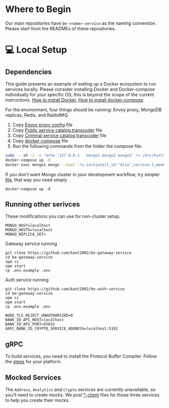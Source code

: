 # Where to Begin

Our main repositories have `be-<name>-service` as the naming convention. Please start from the READMEs of these repositories.

# 💻 Local Setup

## Dependencies

This guide presents an example of setting up a Docker ecosystem to run services locally. Please consider installing Docker and Docker-compose individually for your specific OS; this is beyond the scope of the current instructions. [How to install Docker](https://docs.docker.com/engine/install), [How to install docker-compose](https://docs.docker.com/compose/install/). 

For the environment, four things should be running: Envoy proxy, MongoDB replicas, Redis, and RabbitMQ.

1. Copy [Envoy proxy config](envoy.yaml) file
2. Copy [Public service catalog transcoder](public-service-catalog.pb) file
3. Copy [Criminal service catalog transcoder](criminal-cert-service.pb) file
4. Copy [docker-compose](docker-compose.cluster.yml) file
5. Run the following commands from the folder the compose file:

```bash
sudo -- sh -c -e "echo '127.0.0.1	mongo1 mongo2 mongo3' >> /etc/hosts"
docker-compose up -d
docker exec mongo1 mongo --eval 'rs.initiate({_id:"diia",version:1,members:[{_id:1,host:"mongo1:27017",priority:2},{_id:2,host:"mongo2:27017",priority:1},{_id:3,host:"mongo3:27017",priority:1}]}, { force: true })'
```

If you don't want Mongo cluster in your development workflow, try simpler [file](docker-compose.yml), that way you need simply
```
docker-compose up -d
```

## Running other serivces

These modifications you can use for non-cluster setup.
```
MONGO_HOST=localhost
MONGO_HOSTS=localhost
MONGO_REPLICA_SET=
```

Gateway service running

```
git clone https://github.com/kant2002/be-gateway-service
cd be-gateway-service
npm ci
npm start
cp .env.example .env
```

Auth service running
```
git clone https://github.com/kant2002/be-auth-service
cd be-gateway-service
npm ci
npm start
cp .env.example .env
```

```
NODE_TLS_REJECT_UNAUTHORIZED=0
BANK_ID_API_HOST=localhost
BANK_ID_API_PORT=55032
GRPC_BANK_ID_CRYPTO_SERVICE_ADDRESS=localhost:5192
```

## gRPC

To build services, you need to install the Protocol Buffer Compiler.  Follow the [steps](https://grpc.io/docs/protoc-installation/) for your platform.

## Mocked Services

The `Address`, `Analytics` and `Crypto` services are currently unavailable, so you'll need to create mocks. We post [*-client](clients/) files for those three services to help you create their mocks.